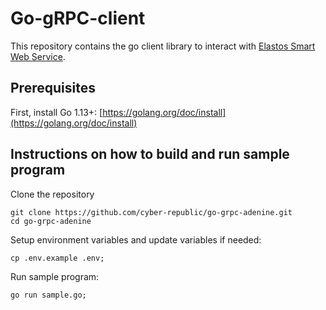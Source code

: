 # Go-gRPC-client
This repository contains the go client library to interact with [Elastos Smart Web Service](https://github.com/cyber-republic/elastos-smartweb-service).

## Prerequisites
First, install Go 1.13+: [https://golang.org/doc/install](https://golang.org/doc/install)

## Instructions on how to build and run sample program
Clone the repository
```
git clone https://github.com/cyber-republic/go-grpc-adenine.git
cd go-grpc-adenine
```
Setup environment variables and update variables if needed:
```
cp .env.example .env;
```
Run sample program:
```
go run sample.go;
```